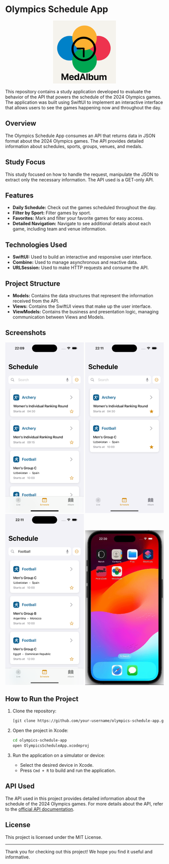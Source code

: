 # Olympics Schedule App

<div align="center">
  <img src="iconLogo.png" alt="MedAlbum Logo" width="200"/>
</div>

This repository contains a study application developed to evaluate the behavior of the API that powers the schedule of the 2024 Olympics games. The application was built using SwiftUI to implement an interactive interface that allows users to see the games happening now and throughout the day.

## Overview

The Olympics Schedule App consumes an API that returns data in JSON format about the 2024 Olympics games. The API provides detailed information about schedules, sports, groups, venues, and medals.

## Study Focus

This study focused on how to handle the request, manipulate the JSON to extract only the necessary information. The API used is a GET-only API.

## Features

- **Daily Schedule:** Check out the games scheduled throughout the day.
- **Filter by Sport:** Filter games by sport.
- **Favorites:** Mark and filter your favorite games for easy access.
- **Detailed Navigation:** Navigate to see additional details about each game, including team and venue information.

## Technologies Used

- **SwiftUI:** Used to build an interactive and responsive user interface.
- **Combine:** Used to manage asynchronous and reactive data.
- **URLSession:** Used to make HTTP requests and consume the API.

## Project Structure

- **Models:** Contains the data structures that represent the information received from the API.
- **Views:** Contains the SwiftUI views that make up the user interface.
- **ViewModels:** Contains the business and presentation logic, managing communication between Views and Models.

## Screenshots

<div align="center">
  <img src="1.png" alt="Home Screen" width="250"/>
  <img src="2.png" alt="Schedule Screen" width="250"/>
  <img src="3.png" alt="Filtered Schedule Screen" width="250"/>
  <img src="schedule.gif" alt="Schedule GIF" width="250"/>
</div>

## How to Run the Project

1. Clone the repository:
    ```sh
    [git clone https://github.com/your-username/olympics-schedule-app.git](https://github.com/brunooohd/Medalbum.git)
    ```

2. Open the project in Xcode:
    ```sh
    cd olympics-schedule-app
    open OlympicsScheduleApp.xcodeproj
    ```

3. Run the application on a simulator or device:
    - Select the desired device in Xcode.
    - Press `Cmd + R` to build and run the application.

## API Used

The API used in this project provides detailed information about the schedule of the 2024 Olympics games. For more details about the API, refer to the [official API documentation](https://olympics.com).

## License

This project is licensed under the MIT License. 


---

Thank you for checking out this project! We hope you find it useful and informative.
